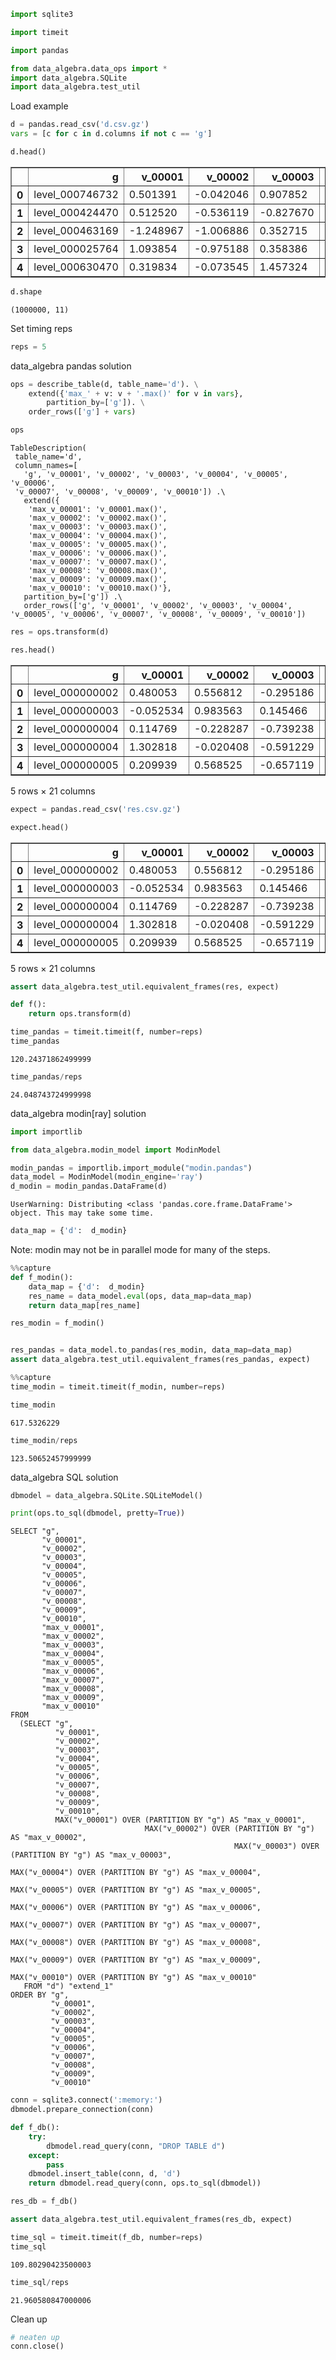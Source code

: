 ```python
import sqlite3

import timeit

import pandas

from data_algebra.data_ops import *
import data_algebra.SQLite
import data_algebra.test_util
```

Load example


```python
d = pandas.read_csv('d.csv.gz')
vars = [c for c in d.columns if not c == 'g']

d.head()
```




<div>

<table border="1" class="dataframe">
  <thead>
    <tr style="text-align: right;">
      <th></th>
      <th>g</th>
      <th>v_00001</th>
      <th>v_00002</th>
      <th>v_00003</th>
      <th>v_00004</th>
      <th>v_00005</th>
      <th>v_00006</th>
      <th>v_00007</th>
      <th>v_00008</th>
      <th>v_00009</th>
      <th>v_00010</th>
    </tr>
  </thead>
  <tbody>
    <tr>
      <th>0</th>
      <td>level_000746732</td>
      <td>0.501391</td>
      <td>-0.042046</td>
      <td>0.907852</td>
      <td>1.103653</td>
      <td>-0.933225</td>
      <td>1.991693</td>
      <td>-0.154361</td>
      <td>-0.991363</td>
      <td>2.328447</td>
      <td>0.222225</td>
    </tr>
    <tr>
      <th>1</th>
      <td>level_000424470</td>
      <td>0.512520</td>
      <td>-0.536119</td>
      <td>-0.827670</td>
      <td>-1.587808</td>
      <td>-0.047809</td>
      <td>0.437973</td>
      <td>-0.388076</td>
      <td>-0.227378</td>
      <td>0.454036</td>
      <td>0.340655</td>
    </tr>
    <tr>
      <th>2</th>
      <td>level_000463169</td>
      <td>-1.248967</td>
      <td>-1.006886</td>
      <td>0.352715</td>
      <td>0.847306</td>
      <td>1.417280</td>
      <td>-1.852341</td>
      <td>0.526444</td>
      <td>0.051136</td>
      <td>-0.053652</td>
      <td>1.893562</td>
    </tr>
    <tr>
      <th>3</th>
      <td>level_000025764</td>
      <td>1.093854</td>
      <td>-0.975188</td>
      <td>0.358386</td>
      <td>0.381903</td>
      <td>0.513759</td>
      <td>0.710493</td>
      <td>0.100913</td>
      <td>-0.588443</td>
      <td>-0.159640</td>
      <td>-0.923627</td>
    </tr>
    <tr>
      <th>4</th>
      <td>level_000630470</td>
      <td>0.319834</td>
      <td>-0.073545</td>
      <td>1.457324</td>
      <td>-1.507512</td>
      <td>-0.670575</td>
      <td>-0.870075</td>
      <td>-0.131663</td>
      <td>-0.452909</td>
      <td>1.415066</td>
      <td>-2.134600</td>
    </tr>
  </tbody>
</table>
</div>




```python
d.shape
```




    (1000000, 11)



Set timing reps


```python
reps = 5
```

data_algebra pandas solution


```python
ops = describe_table(d, table_name='d'). \
    extend({'max_' + v: v + '.max()' for v in vars},
        partition_by=['g']). \
    order_rows(['g'] + vars)

ops    
```




    TableDescription(
     table_name='d',
     column_names=[
       'g', 'v_00001', 'v_00002', 'v_00003', 'v_00004', 'v_00005', 'v_00006',  
     'v_00007', 'v_00008', 'v_00009', 'v_00010']) .\
       extend({
        'max_v_00001': 'v_00001.max()',
        'max_v_00002': 'v_00002.max()',
        'max_v_00003': 'v_00003.max()',
        'max_v_00004': 'v_00004.max()',
        'max_v_00005': 'v_00005.max()',
        'max_v_00006': 'v_00006.max()',
        'max_v_00007': 'v_00007.max()',
        'max_v_00008': 'v_00008.max()',
        'max_v_00009': 'v_00009.max()',
        'max_v_00010': 'v_00010.max()'},
       partition_by=['g']) .\
       order_rows(['g', 'v_00001', 'v_00002', 'v_00003', 'v_00004', 'v_00005', 'v_00006', 'v_00007', 'v_00008', 'v_00009', 'v_00010'])




```python
res = ops.transform(d)

res.head()
```




<div>

<table border="1" class="dataframe">
  <thead>
    <tr style="text-align: right;">
      <th></th>
      <th>g</th>
      <th>v_00001</th>
      <th>v_00002</th>
      <th>v_00003</th>
      <th>v_00004</th>
      <th>v_00005</th>
      <th>v_00006</th>
      <th>v_00007</th>
      <th>v_00008</th>
      <th>v_00009</th>
      <th>...</th>
      <th>max_v_00001</th>
      <th>max_v_00002</th>
      <th>max_v_00003</th>
      <th>max_v_00004</th>
      <th>max_v_00005</th>
      <th>max_v_00006</th>
      <th>max_v_00007</th>
      <th>max_v_00008</th>
      <th>max_v_00009</th>
      <th>max_v_00010</th>
    </tr>
  </thead>
  <tbody>
    <tr>
      <th>0</th>
      <td>level_000000002</td>
      <td>0.480053</td>
      <td>0.556812</td>
      <td>-0.295186</td>
      <td>1.069603</td>
      <td>-1.287380</td>
      <td>-0.343787</td>
      <td>-0.555874</td>
      <td>0.481993</td>
      <td>-0.085779</td>
      <td>...</td>
      <td>0.480053</td>
      <td>0.556812</td>
      <td>-0.295186</td>
      <td>1.069603</td>
      <td>-1.287380</td>
      <td>-0.343787</td>
      <td>-0.555874</td>
      <td>0.481993</td>
      <td>-0.085779</td>
      <td>-1.203414</td>
    </tr>
    <tr>
      <th>1</th>
      <td>level_000000003</td>
      <td>-0.052534</td>
      <td>0.983563</td>
      <td>0.145466</td>
      <td>1.153262</td>
      <td>-0.102269</td>
      <td>0.593555</td>
      <td>-0.437793</td>
      <td>-0.052661</td>
      <td>1.365170</td>
      <td>...</td>
      <td>-0.052534</td>
      <td>0.983563</td>
      <td>0.145466</td>
      <td>1.153262</td>
      <td>-0.102269</td>
      <td>0.593555</td>
      <td>-0.437793</td>
      <td>-0.052661</td>
      <td>1.365170</td>
      <td>1.840541</td>
    </tr>
    <tr>
      <th>2</th>
      <td>level_000000004</td>
      <td>0.114769</td>
      <td>-0.228287</td>
      <td>-0.739238</td>
      <td>0.681996</td>
      <td>-0.476465</td>
      <td>-0.815794</td>
      <td>0.426362</td>
      <td>0.308667</td>
      <td>-0.685185</td>
      <td>...</td>
      <td>1.302818</td>
      <td>-0.020408</td>
      <td>-0.591229</td>
      <td>0.681996</td>
      <td>0.031225</td>
      <td>0.518879</td>
      <td>0.426362</td>
      <td>0.522919</td>
      <td>0.031270</td>
      <td>0.647587</td>
    </tr>
    <tr>
      <th>3</th>
      <td>level_000000004</td>
      <td>1.302818</td>
      <td>-0.020408</td>
      <td>-0.591229</td>
      <td>-0.453501</td>
      <td>0.031225</td>
      <td>0.518879</td>
      <td>-0.724670</td>
      <td>0.522919</td>
      <td>0.031270</td>
      <td>...</td>
      <td>1.302818</td>
      <td>-0.020408</td>
      <td>-0.591229</td>
      <td>0.681996</td>
      <td>0.031225</td>
      <td>0.518879</td>
      <td>0.426362</td>
      <td>0.522919</td>
      <td>0.031270</td>
      <td>0.647587</td>
    </tr>
    <tr>
      <th>4</th>
      <td>level_000000005</td>
      <td>0.209939</td>
      <td>0.568525</td>
      <td>-0.657119</td>
      <td>1.791830</td>
      <td>1.800427</td>
      <td>-0.123661</td>
      <td>0.084579</td>
      <td>0.057838</td>
      <td>1.047468</td>
      <td>...</td>
      <td>1.017089</td>
      <td>0.568525</td>
      <td>-0.022681</td>
      <td>1.791830</td>
      <td>1.800427</td>
      <td>0.519874</td>
      <td>0.084579</td>
      <td>1.805242</td>
      <td>1.047468</td>
      <td>2.604739</td>
    </tr>
  </tbody>
</table>
<p>5 rows × 21 columns</p>
</div>




```python
expect = pandas.read_csv('res.csv.gz')

expect.head()
```




<div>

<table border="1" class="dataframe">
  <thead>
    <tr style="text-align: right;">
      <th></th>
      <th>g</th>
      <th>v_00001</th>
      <th>v_00002</th>
      <th>v_00003</th>
      <th>v_00004</th>
      <th>v_00005</th>
      <th>v_00006</th>
      <th>v_00007</th>
      <th>v_00008</th>
      <th>v_00009</th>
      <th>...</th>
      <th>max_v_00001</th>
      <th>max_v_00002</th>
      <th>max_v_00003</th>
      <th>max_v_00004</th>
      <th>max_v_00005</th>
      <th>max_v_00006</th>
      <th>max_v_00007</th>
      <th>max_v_00008</th>
      <th>max_v_00009</th>
      <th>max_v_00010</th>
    </tr>
  </thead>
  <tbody>
    <tr>
      <th>0</th>
      <td>level_000000002</td>
      <td>0.480053</td>
      <td>0.556812</td>
      <td>-0.295186</td>
      <td>1.069603</td>
      <td>-1.287380</td>
      <td>-0.343787</td>
      <td>-0.555874</td>
      <td>0.481993</td>
      <td>-0.085779</td>
      <td>...</td>
      <td>0.480053</td>
      <td>0.556812</td>
      <td>-0.295186</td>
      <td>1.069603</td>
      <td>-1.287380</td>
      <td>-0.343787</td>
      <td>-0.555874</td>
      <td>0.481993</td>
      <td>-0.085779</td>
      <td>-1.203414</td>
    </tr>
    <tr>
      <th>1</th>
      <td>level_000000003</td>
      <td>-0.052534</td>
      <td>0.983563</td>
      <td>0.145466</td>
      <td>1.153262</td>
      <td>-0.102269</td>
      <td>0.593555</td>
      <td>-0.437793</td>
      <td>-0.052661</td>
      <td>1.365170</td>
      <td>...</td>
      <td>-0.052534</td>
      <td>0.983563</td>
      <td>0.145466</td>
      <td>1.153262</td>
      <td>-0.102269</td>
      <td>0.593555</td>
      <td>-0.437793</td>
      <td>-0.052661</td>
      <td>1.365170</td>
      <td>1.840541</td>
    </tr>
    <tr>
      <th>2</th>
      <td>level_000000004</td>
      <td>0.114769</td>
      <td>-0.228287</td>
      <td>-0.739238</td>
      <td>0.681996</td>
      <td>-0.476465</td>
      <td>-0.815794</td>
      <td>0.426362</td>
      <td>0.308667</td>
      <td>-0.685185</td>
      <td>...</td>
      <td>1.302818</td>
      <td>-0.020408</td>
      <td>-0.591229</td>
      <td>0.681996</td>
      <td>0.031225</td>
      <td>0.518879</td>
      <td>0.426362</td>
      <td>0.522919</td>
      <td>0.031270</td>
      <td>0.647587</td>
    </tr>
    <tr>
      <th>3</th>
      <td>level_000000004</td>
      <td>1.302818</td>
      <td>-0.020408</td>
      <td>-0.591229</td>
      <td>-0.453501</td>
      <td>0.031225</td>
      <td>0.518879</td>
      <td>-0.724670</td>
      <td>0.522919</td>
      <td>0.031270</td>
      <td>...</td>
      <td>1.302818</td>
      <td>-0.020408</td>
      <td>-0.591229</td>
      <td>0.681996</td>
      <td>0.031225</td>
      <td>0.518879</td>
      <td>0.426362</td>
      <td>0.522919</td>
      <td>0.031270</td>
      <td>0.647587</td>
    </tr>
    <tr>
      <th>4</th>
      <td>level_000000005</td>
      <td>0.209939</td>
      <td>0.568525</td>
      <td>-0.657119</td>
      <td>1.791830</td>
      <td>1.800427</td>
      <td>-0.123661</td>
      <td>0.084579</td>
      <td>0.057838</td>
      <td>1.047468</td>
      <td>...</td>
      <td>1.017089</td>
      <td>0.568525</td>
      <td>-0.022681</td>
      <td>1.791830</td>
      <td>1.800427</td>
      <td>0.519874</td>
      <td>0.084579</td>
      <td>1.805242</td>
      <td>1.047468</td>
      <td>2.604739</td>
    </tr>
  </tbody>
</table>
<p>5 rows × 21 columns</p>
</div>




```python
assert data_algebra.test_util.equivalent_frames(res, expect)
```


```python
def f():
    return ops.transform(d)

time_pandas = timeit.timeit(f, number=reps)
time_pandas
```




    120.24371862499999




```python
time_pandas/reps
```




    24.048743724999998



data_algebra modin[ray] solution


```python
import importlib

from data_algebra.modin_model import ModinModel
```


```python
modin_pandas = importlib.import_module("modin.pandas")
data_model = ModinModel(modin_engine='ray')
d_modin = modin_pandas.DataFrame(d)
```

    UserWarning: Distributing <class 'pandas.core.frame.DataFrame'> object. This may take some time.



```python
data_map = {'d':  d_modin}
```

Note: modin may not be in parallel mode for many of the steps.


```python
%%capture
def f_modin():
    data_map = {'d':  d_modin}
    res_name = data_model.eval(ops, data_map=data_map)
    return data_map[res_name]

res_modin = f_modin()
```


```python

res_pandas = data_model.to_pandas(res_modin, data_map=data_map)
assert data_algebra.test_util.equivalent_frames(res_pandas, expect)
```


```python
%%capture
time_modin = timeit.timeit(f_modin, number=reps)
```


```python
time_modin
```




    617.5326229




```python
time_modin/reps
```




    123.50652457999999



data_algebra SQL solution


```python
dbmodel = data_algebra.SQLite.SQLiteModel()
```


```python
print(ops.to_sql(dbmodel, pretty=True))
```

    SELECT "g",
           "v_00001",
           "v_00002",
           "v_00003",
           "v_00004",
           "v_00005",
           "v_00006",
           "v_00007",
           "v_00008",
           "v_00009",
           "v_00010",
           "max_v_00001",
           "max_v_00002",
           "max_v_00003",
           "max_v_00004",
           "max_v_00005",
           "max_v_00006",
           "max_v_00007",
           "max_v_00008",
           "max_v_00009",
           "max_v_00010"
    FROM
      (SELECT "g",
              "v_00001",
              "v_00002",
              "v_00003",
              "v_00004",
              "v_00005",
              "v_00006",
              "v_00007",
              "v_00008",
              "v_00009",
              "v_00010",
              MAX("v_00001") OVER (PARTITION BY "g") AS "max_v_00001",
                                  MAX("v_00002") OVER (PARTITION BY "g") AS "max_v_00002",
                                                      MAX("v_00003") OVER (PARTITION BY "g") AS "max_v_00003",
                                                                          MAX("v_00004") OVER (PARTITION BY "g") AS "max_v_00004",
                                                                                              MAX("v_00005") OVER (PARTITION BY "g") AS "max_v_00005",
                                                                                                                  MAX("v_00006") OVER (PARTITION BY "g") AS "max_v_00006",
                                                                                                                                      MAX("v_00007") OVER (PARTITION BY "g") AS "max_v_00007",
                                                                                                                                                          MAX("v_00008") OVER (PARTITION BY "g") AS "max_v_00008",
                                                                                                                                                                              MAX("v_00009") OVER (PARTITION BY "g") AS "max_v_00009",
                                                                                                                                                                                                  MAX("v_00010") OVER (PARTITION BY "g") AS "max_v_00010"
       FROM "d") "extend_1"
    ORDER BY "g",
             "v_00001",
             "v_00002",
             "v_00003",
             "v_00004",
             "v_00005",
             "v_00006",
             "v_00007",
             "v_00008",
             "v_00009",
             "v_00010"



```python
conn = sqlite3.connect(':memory:')
dbmodel.prepare_connection(conn)
```


```python
def f_db():
    try:
        dbmodel.read_query(conn, "DROP TABLE d")
    except:
        pass
    dbmodel.insert_table(conn, d, 'd')
    return dbmodel.read_query(conn, ops.to_sql(dbmodel))
```


```python
res_db = f_db()

assert data_algebra.test_util.equivalent_frames(res_db, expect)
```


```python
time_sql = timeit.timeit(f_db, number=reps)
time_sql
```




    109.80290423500003




```python
time_sql/reps
```




    21.960580847000006



Clean up


```python
# neaten up
conn.close()
```


```python

```

